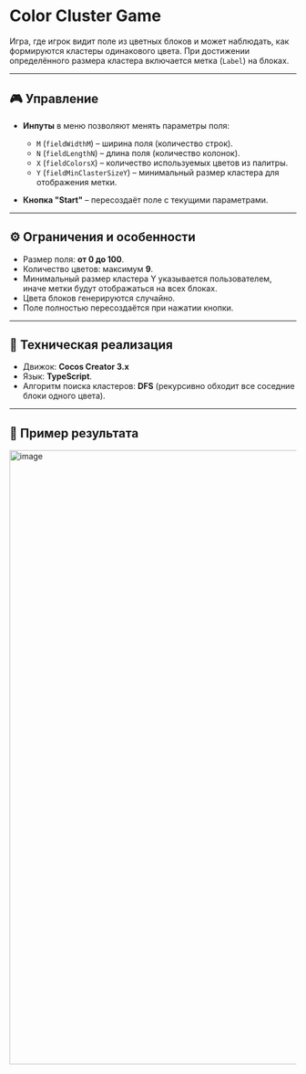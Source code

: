 # Color Cluster Game

Игра, где игрок видит поле из цветных блоков и может наблюдать, как формируются кластеры одинакового цвета. При достижении определённого размера кластера включается метка (`Label`) на блоках.  

---

## 🎮 Управление

- **Инпуты** в меню позволяют менять параметры поля:  
  - `M` (`fieldWidthM`) – ширина поля (количество строк).  
  - `N` (`fieldLengthN`) – длина поля (количество колонок).  
  - `X` (`fieldColorsX`) – количество используемых цветов из палитры.  
  - `Y` (`fieldMinClasterSizeY`) – минимальный размер кластера для отображения метки.  

- **Кнопка "Start"** – пересоздаёт поле с текущими параметрами.

---

## ⚙️ Ограничения и особенности

- Размер поля: **от 0 до 100**.  
- Количество цветов: максимум **9**.  
- Минимальный размер кластера Y указывается пользователем, иначе метки будут отображаться на всех блоках.  
- Цвета блоков генерируются случайно.  
- Поле полностью пересоздаётся при нажатии кнопки.

---

## 📌 Техническая реализация

- Движок: **Cocos Creator 3.x**  
- Язык: **TypeScript**. 
- Алгоритм поиска кластеров: **DFS** (рекурсивно обходит все соседние блоки одного цвета).  
---

## 📸 Пример результата

<img width="1780" height="1076" alt="image" src="https://github.com/user-attachments/assets/c14df155-95fe-4d99-8d88-023d5e4fa445" />

